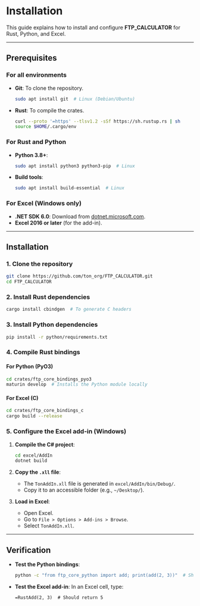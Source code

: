 # Installation

This guide explains how to install and configure **FTP_CALCULATOR** for Rust, Python, and Excel.

---

## Prerequisites

### For all environments
- **Git**: To clone the repository.
  ```bash
  sudo apt install git  # Linux (Debian/Ubuntu)
  ```
- **Rust**: To compile the crates.
  ```bash
  curl --proto '=https' --tlsv1.2 -sSf https://sh.rustup.rs | sh
  source $HOME/.cargo/env
  ```

### For Rust and Python
- **Python 3.8+**:
  ```bash
  sudo apt install python3 python3-pip  # Linux
  ```
- **Build tools**:
  ```bash
  sudo apt install build-essential  # Linux
  ```

### For Excel (Windows only)
- **.NET SDK 6.0**:
  Download from [dotnet.microsoft.com](https://dotnet.microsoft.com/download).
- **Excel 2016 or later** (for the add-in).

---

## Installation

### 1. Clone the repository
```bash
git clone https://github.com/ton_org/FTP_CALCULATOR.git
cd FTP_CALCULATOR
```

### 2. Install Rust dependencies
```bash
cargo install cbindgen  # To generate C headers
```

### 3. Install Python dependencies
```bash
pip install -r python/requirements.txt
```

### 4. Compile Rust bindings
#### For Python (PyO3)
```bash
cd crates/ftp_core_bindings_pyo3
maturin develop  # Installs the Python module locally
```

#### For Excel (C)
```bash
cd crates/ftp_core_bindings_c
cargo build --release
```

### 5. Configure the Excel add-in (Windows)
1. **Compile the C# project**:
   ```bash
   cd excel/AddIn
   dotnet build
   ```
2. **Copy the `.xll` file**:
    - The `TonAddIn.xll` file is generated in `excel/AddIn/bin/Debug/`.
    - Copy it to an accessible folder (e.g., `~/Desktop/`).

3. **Load in Excel**:
    - Open Excel.
    - Go to `File > Options > Add-ins > Browse`.
    - Select `TonAddIn.xll`.

---

## Verification
- **Test the Python bindings**:
  ```bash
  python -c "from ftp_core_python import add; print(add(2, 3))"  # Should display 5
  ```
- **Test the Excel add-in**:
  In an Excel cell, type:
  ```excel
  =RustAdd(2, 3)  # Should return 5
  ```